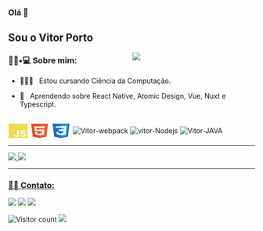 ### Olá 👋<h2> Sou  o Vitor Porto</h2>
<img align='right' src="https://media.giphy.com/media/iIqmM5tTjmpOB9mpbn/giphy.gif" width="250">

<h3> 🧔🏿•💻 Sobre mim: </h3>

- 👨🏿‍🎓 &nbsp; Estou cursando  Ciência da Computação.

- 🌱 &nbsp; Aprendendo sobre React Native, Atomic Design, Vue, Nuxt e Typescript. 
<div>
<div style="display: inline_block"><br>
  <img align="center" alt="Vitor-Js" height="30" width="40" src="https://raw.githubusercontent.com/devicons/devicon/master/icons/javascript/javascript-plain.svg">
  <img align="center" alt="Vitor-HTML" height="30" width="40" src="https://raw.githubusercontent.com/devicons/devicon/master/icons/html5/html5-original.svg">
  <img align="center" alt="Vitor-CSS" height="30" width="40" src="https://raw.githubusercontent.com/devicons/devicon/master/icons/css3/css3-original.svg">
  <img align="center" alt="Vitor-webpack" height="30" width="40" src="https://icongr.am/devicon/webpack-original.svg?size=128&color=currentColor">
<img align="center" alt="vitor-Nodejs" height="30" width="40" src="https://icongr.am/devicon/nodejs-original.svg?size=128&color=currentColor">
   <img align="center" alt="Vitor-JAVA" height="30" width="40" src="https://icongr.am/devicon/java-original.svg?size=128&color=currentColor">
<hr>
<div>
 <a href="https://github.com/vitorGPorto">
 <img height="180em" src="https://github-readme-stats.vercel.app/api?username=vitorGPorto&show_icons=true&theme=vue-dark&include_all_commits=true&count_private=true"/>
 <img height="180em" src="https://github-readme-stats.vercel.app/api/top-langs/?username=vitorGPorto&layout=compact&langs_count=16&theme=vue-dark"/>
<div>
<hr>
<h3> 🤝🏿 Contato:</h3>
  <div>
<a href = "mailto:vitorgsporto01@gmail.com"><img src="https://img.shields.io/badge/-Gmail-%23EA4335?style=for-the-badge&logo=gmail&logoColor=white" target="_blank"></a>
<a href="https://www.linkedin.com/in/vitor-porto-8340bb173" target="_blank"><img src="https://img.shields.io/badge/-LinkedIn-%230077B5?style=for-the-badge&logo=linkedin&logoColor=white" target="_blank"></a>
  <a href="https://www.instagram.com/porto.meu/" target="_blank"><img src="https://img.shields.io/badge/-Instagram-%23E4405F?style=for-the-badge&logo=instagram&logoColor=white" target="_blank"></a>
</div>

![Visitor count](https://visitor-badge.laobi.icu/badge?page_id=vitorGPorto.vitorGPorto)   <img src="https://media.giphy.com/media/dxn6fRlTIShoeBr69N/giphy.gif" width="25">

